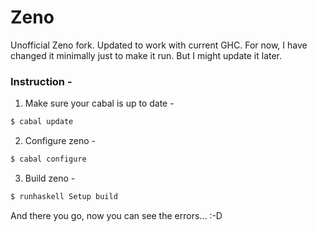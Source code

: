 # Zeno
Unofficial Zeno fork. Updated to work with current GHC. For now, I have changed it minimally just to make it run. But I might update it later.

### Instruction -
1) Make sure your cabal is up to date -
```sh
$ cabal update
```

2) Configure zeno -
```sh
$ cabal configure
```

3) Build zeno -
```sh
$ runhaskell Setup build
```

And there you go, now you can see the errors... :-D
